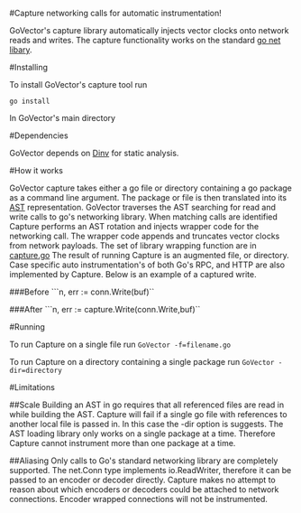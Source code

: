 #Capture networking calls for automatic instrumentation!

GoVector's capture library automatically injects vector clocks onto network reads and writes.
The capture functionality works on the standard [go net libary](https://golang.org/pkg/net/).

#Installing

To install GoVector's capture tool run
```
go install
```
In GoVector's main directory

#Dependencies

GoVector depends on [Dinv](https://bitbucket.org/bestchai/dinv) for static analysis.

#How it works

GoVector capture takes either a go file or directory containing a go package as a command line argument.
The package or file is then translated into its [AST](https://golang.org/pkg/go/ast/) representation.
GoVector traverses the AST searching for read and write calls to go's networking library. When matching calls are identified Capture 
performs an AST rotation and injects wrapper code for the networking call. The wrapper code appends and truncates vector clocks from
network payloads. The set of library wrapping function are in [capture.go](https://github.com/arcaneiceman/GoVector/blob/master/capture/capture.go)
The result of running Capture is an augmented file, or directory. Case specific auto instrumentation's of both Go's RPC, and HTTP are 
also implemented by Capture. Below is an example of a captured write.

###Before
```n, err := conn.Write(buf)``

###After
```n, err := capture.Write(conn.Write,buf)``

#Running


To run Capture on a single file run 
`GoVector -f=filename.go`

To run Capture on a directory containing a single package run
`GoVector -dir=directory`

#Limitations

##Scale
Building an AST in go requires that all referenced files are read in while building the AST. Capture will fail if a single go file
with references to another local file is passed in. In this case the -dir option is suggests. The AST loading library only works on a 
single package at a time. Therefore Capture cannot instrument more than one package at a time.

##Aliasing
Only calls to Go's standard networking library are completely supported. The net.Conn type implements io.ReadWriter, therefore it
can be passed to an encoder or decoder directly. Capture makes no attempt to reason about which encoders or decoders could be
attached to network connections. Encoder wrapped connections will not be instrumented.

